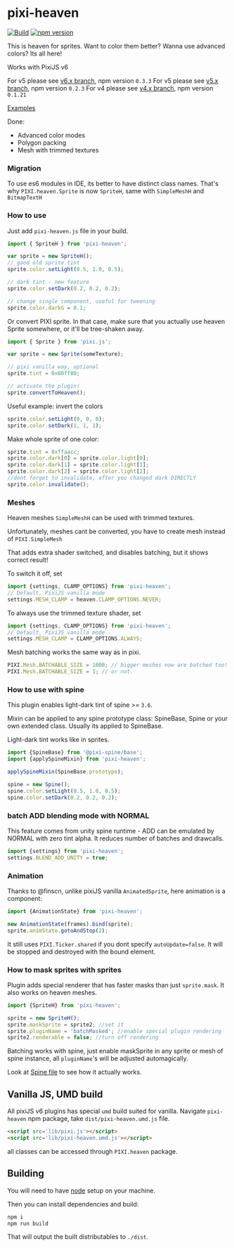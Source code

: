 # pixi-heaven

[![Build](https://github.com/pixijs/pixi-heaven/workflows/Build/badge.svg)](https://github.com/pixijs/pixi-heaven/actions?query=workflow%3A%22Build%22) [![npm version](https://badge.fury.io/js/%40pixi%2Fpixi-heaven.svg)](https://badge.fury.io/js/%40pixi%2Fpixi-heaven)

This is heaven for sprites. Want to color them better? Wanna use advanced colors? Its all here!

Works with PixiJS v6

For v5 please see [v6.x branch](https://github.com/gameofbombs/pixi-heaven/tree/v6.x), npm version `0.3.3`
For v5 please see [v5.x branch](https://github.com/gameofbombs/pixi-heaven/tree/v5.x), npm version `0.2.3`
For v4 please see [v4.x branch](https://github.com/gameofbombs/pixi-heaven/tree/v4.x), npm version `0.1.21`

[Examples](https://pixijs.github.io/examples/#/plugin-heaven/invert.js)

Done:

* Advanced color modes
* Polygon packing
* Mesh with trimmed textures

### Migration

To use es6 modules in IDE, its better to have distinct class names. That's why `PIXI.heaven.Sprite` is now `SpriteH`, same with `SimpleMeshH` and `BitmapTextH`

### How to use

Just add `pixi-heaven.js` file in your build.

```js
import { SpriteH } from 'pixi-heaven';

var sprite = new SpriteH();
// good old sprite tint
sprite.color.setLight(0.5, 1.0, 0.5);

// dark tint - new feature
sprite.color.setDark(0.2, 0.2, 0.2);

// change single component, useful for tweening
sprite.color.darkG = 0.1;
```

Or convert PIXI sprite. In that case, make sure that you actually use heaven Sprite somewhere, or it'll be tree-shaken away.

```js
import { Sprite } from 'pixi.js';

var sprite = new Sprite(someTexture);

// pixi vanilla way, optional
sprite.tint = 0x80ff80;

// activate the plugin!
sprite.convertToHeaven();
```

Useful example: invert the colors

```js
sprite.color.setLight(0, 0, 0);
sprite.color.setDark(1, 1, 1);
```

Make whole sprite of one color:

```js
sprite.tint = 0xffaacc;
sprite.color.dark[0] = sprite.color.light[0];
sprite.color.dark[1] = sprite.color.light[1];
sprite.color.dark[2] = sprite.color.light[2];
//dont forget to invalidate, after you changed dark DIRECTLY
sprite.color.invalidate();
```

### Meshes

Heaven meshes `SimpleMeshH` can be used with trimmed textures.

Unfortunately, meshes cant be converted, you have to create mesh instead of `PIXI.SimpleMesh`

That adds extra shader switched, and disables batching, but it shows correct result!

To switch it off, set

```js
import {settings, CLAMP_OPTIONS} from 'pixi-heaven';
// Default, PixiJS vanilla mode
settings.MESH_CLAMP = heaven.CLAMP_OPTIONS.NEVER;
```

To always use the trimmed texture shader, set

```js
import {settings, CLAMP_OPTIONS} from 'pixi-heaven';
// Default, PixiJS vanilla mode
settings.MESH_CLAMP = CLAMP_OPTIONS.ALWAYS;
```

Mesh batching works the same way as in pixi.

```js
PIXI.Mesh.BATCHABLE_SIZE = 1000; // bigger meshes now are batched too!
PIXI.Mesh.BATCHABLE_SIZE = 1; // or not.
```

### How to use with spine

This plugin enables light-dark tint of spine >= `3.6`.

Mixin can be applied to any spine prototype class: SpineBase, Spine or your own extended class. Usually its applied to SpineBase.

Light-dark tint works like in sprites.

```js
import {SpineBase} from '@pixi-spine/base';
import {applySpineMixin} from 'pixi-heaven';

applySpineMixin(SpineBase.prototype);

spine = new Spine();
spine.color.setLight(0.5, 1.0, 0.5);
spine.color.setDark(0.2, 0.2, 0.2);
```

### batch ADD blending mode with NORMAL

This feature comes from unity spine runtime - ADD can be emulated by NORMAL with zero tint alpha.
It reduces number of batches and drawcalls.

```js
import {settings} from 'pixi-heaven';
settings.BLEND_ADD_UNITY = true;
```

### Animation

Thanks to @finscn, unlike pixiJS vanilla  `AnimatedSprite`, here animation is a component:

```js
import {AnimationState} from 'pixi-heaven';

new AnimationState(frames).bind(sprite);
sprite.animState.gotoAndStop(2);
```

It still uses `PIXI.Ticker.shared` if you dont specify `autoUpdate=false`.
It will be stopped and destroyed with the bound element.

### How to mask sprites with sprites

Plugin adds special renderer that has faster masks than just `sprite.mask`. It also works on heaven meshes.

```js
import {SpriteH} from 'pixi-heaven';

sprite = new SpriteH();
sprite.maskSprite = sprite2; //set it
sprite.pluginName = 'batchMasked'; //enable special plugin rendering
sprite2.renderable = false; //turn off rendering
```

Batching works with spine, just enable maskSprite in any sprite or mesh of spine instance,
all `pluginName`'s will be adjusted automagically.

Look at [Spine file](https://github.com/gameofbombs/pixi-heaven/blob/master/src/z_spine/Spine.ts) to see
how it actually works.

## Vanilla JS, UMD build

All pixiJS v6 plugins has special `umd` build suited for vanilla.
Navigate `pixi-heaven` npm package, take `dist/pixi-heaven.umd.js` file.

```html
<script src='lib/pixi.js'></script>
<script src='lib/pixi-heaven.umd.js'></script>
```

all classes can be accessed through `PIXI.heaven` package.

## Building

You will need to have [node][node] setup on your machine.

Then you can install dependencies and build:

```bash
npm i
npm run build
```

That will output the built distributables to `./dist`.

[node]:             https://nodejs.org/
[typescript]:       https://www.typescriptlang.org/
